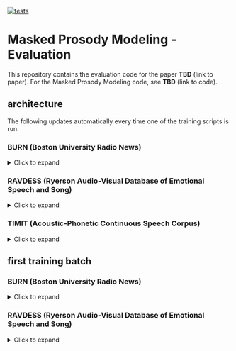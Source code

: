[![tests](https://github.com/MiniXC/masked-prosody-modeling/actions/workflows/run_lint_and_test.yml/badge.svg)](https://github.com/MiniXC/ml-template/actions/workflows/run_lint_and_test.yml)
# Masked Prosody Modeling - Evaluation

This repository contains the evaluation code for the paper **TBD** (link to paper).
For the Masked Prosody Modeling code, see **TBD** (link to code).

## architecture
The following updates automatically every time one of the training scripts is run.

### BURN (Boston University Radio News)
<details>
<summary>Click to expand</summary>
<img src="./figures/model_burn.png"></img>
</details>

### RAVDESS (Ryerson Audio-Visual Database of Emotional Speech and Song)
<details>
<summary>Click to expand</summary>
<img src="./figures/model_ravdess.png"></img>
</details>

### TIMIT (Acoustic-Phonetic Continuous Speech Corpus)
<details>
<summary>Click to expand</summary>
<img src="./figures/model_timit.png"></img>
</details>

## first training batch

### BURN (Boston University Radio News)
<details>
<summary>Click to expand</summary>
<img src="./figures/first_batch_burn.png"></img>
</details>

### RAVDESS (Ryerson Audio-Visual Database of Emotional Speech and Song)
<details>
<summary>Click to expand</summary>
<img src="./figures/first_batch_ravdess.png"></img>
</details>